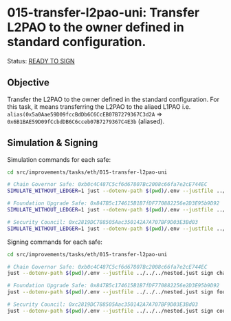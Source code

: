 # 015-transfer-l2pao-uni: Transfer L2PAO to the owner defined in standard configuration.

Status: [READY TO SIGN]()

## Objective

Transfer the L2PAO to the owner defined in the standard configuration. For this task, it means transferring the L2PAO to the aliaed L1PAO i.e. `alias(0x5a0Aae59D09fccBdDb6C6CcEB07B7279367C3d2A` => `0x6B1BAE59D09fCcbdDB6C6cceb07B7279367C4E3b` (aliased).

## Simulation & Signing

Simulation commands for each safe:
```bash
cd src/improvements/tasks/eth/015-transfer-l2pao-uni

# Chain Governor Safe: 0xb0c4C487C5cf6d67807Bc2008c66fa7e2cE744EC 
SIMULATE_WITHOUT_LEDGER=1 just --dotenv-path $(pwd)/.env --justfile ../../../nested.just simulate chain-governor 

# Foundation Upgrade Safe: 0x847B5c174615B1B7fDF770882256e2D3E95b9D92
SIMULATE_WITHOUT_LEDGER=1 just --dotenv-path $(pwd)/.env --justfile ../../../nested.just simulate foundation

# Security Council: 0xc2819DC788505Aac350142A7A707BF9D03E3Bd03
SIMULATE_WITHOUT_LEDGER=1 just --dotenv-path $(pwd)/.env --justfile ../../../nested.just simulate council
```

Signing commands for each safe:
```bash
cd src/improvements/tasks/eth/015-transfer-l2pao-uni

# Chain Governor Safe: 0xb0c4C487C5cf6d67807Bc2008c66fa7e2cE744EC 
just --dotenv-path $(pwd)/.env --justfile ../../../nested.just sign chain-governor 

# Foundation Upgrade Safe: 0x847B5c174615B1B7fDF770882256e2D3E95b9D92
just --dotenv-path $(pwd)/.env --justfile ../../../nested.just sign foundation

# Security Council: 0xc2819DC788505Aac350142A7A707BF9D03E3Bd03
just --dotenv-path $(pwd)/.env --justfile ../../../nested.just sign council
```
